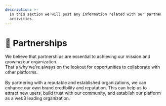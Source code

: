 ```yaml
---
description: >-
  In this section we will post any information related with our partnerships
  activities.
---
```


# 👥 Partnerships

We believe that partnerships are essential to achieving our mission and growing our organization. \
That's why we're always on the lookout for opportunities to collaborate with other platforms.\
\
By partnering with a reputable and established organizations, we can enhance our own brand credibility and reputation. This can help us to attract new users, build trust with our community, and establish our platform as a web3 leading organization.&#x20;
